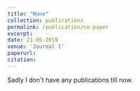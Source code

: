 ```yaml
---
title: "None"
collection: publications
permalink: /publication/no-paper
excerpt: 
date: 21-06-2019
venue: 'Journal 1'
paperurl: 
citation: 
---
```


Sadly I don't have any publications till now. 